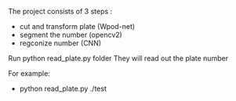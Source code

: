 The project consists of 3 steps :
- cut and transform plate (Wpod-net)
- segment the number (opencv2)
- regconize number (CNN)


Run 
python read_plate.py folder <yourimage folder>
They will read out the plate number
  
For example:
  - python read_plate.py ./test
  
  
